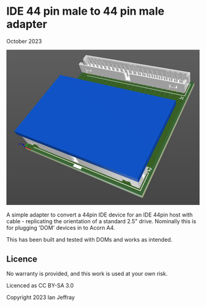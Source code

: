 # IDE 44 pin male to 44 pin male adapter

October 2023


![3D View](Generated/IDE_44m_to_44m_3D_View.PNG)

A simple adapter to convert a 44pin IDE device for an IDE 44pin host with cable - replicating the orientation of a standard 2.5" drive.
Nominally this is for plugging 'DOM' devices in to Acorn A4.

This has been built and tested with DOMs and works as intended.


## Licence

No warranty is provided, and this work is used at your own risk.  

Licenced as CC BY-SA 3.0

Copyright 2023 Ian Jeffray


